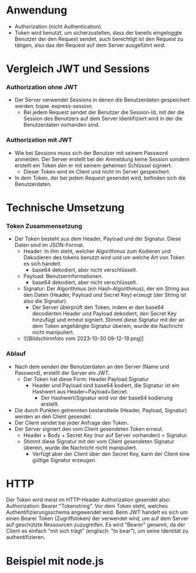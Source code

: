 # Anwendung
- Authorization (nicht Authentication).
- Token wird benutzt, um sicherzustellen, dass der bereits eingeloggte Benutzer der den Request sendet, auch berechtigt ist den Request zu tätigen, also das der Request auf dem Server ausgeführt wird.

# Vergleich JWT und Sessions
### Authorization ohne JWT
- Der Server verwendet Sessions in denen die Benutzerdaten gespeichert werden, bspw. express-session.
	- Bei jedem Request sendet der Benutzer die Session-Id, mit der die Session des Benutzers auf dem Server Identifiziert wird in der die Benutzerdaten vorhanden sind.

### Authorization mit JWT
- Wie bei Sessions muss sich der Benutzer mit seinem Password anmelden. Der Server erstellt bei der Anmeldung keine Session sondern erstellt ein Token den er mit seinem geheimen Schlüssel signiert.
	- Dieser Token wird im Client und nicht im Server gespeichert.
- In dem Token, der bei jedem Request gesendet wird, befinden sich die Benutzerdaten.

# Technische Umsetzung

### Token Zusammensetzung
- Der Token besteht aus dem Header, Payload und der Signatur. Diese Daten sind im JSON-Format.
	- Header: In ihm steht, welcher Algorithmus zum Kodieren und Dekodieren des tokens benutzt wird und um welche Art von Token es sich handelt.
		- base64 dekodiert, aber nicht verschlüsselt.
	- Payload: Benutzerinformationen.
		- base64 dekodiert, aber nicht verschlüsselt.
	- Signatur: Der Algorithmus (ein Hash-Algorithmus), der ein String aus den Daten (Header, Payload und Secret Key) erzeugt (der String ist also die Signatur).
		- Der Server überprüft den Token, indem er den base64 decodierten Header und Payload dekodiert, den Secret Key hinzufügt und erneut signiert. Stimmt diese Signatur mit der an dem Token angehängte Signatur überein, wurde die Nachricht nicht manipuliert.
	- ![[Bildschirmfoto vom 2023-10-30 09-12-19.png]]

### Ablauf 
- Nach dem senden der Benutzerdaten an den Server (Name und Password), erstellt der Server ein JWT.
	- Der Token hat diese Form: Header.Payload.Signatur
		- Header und Payload sind base64 kodiert, die Signatur ist ein Hashwert aus Header+Payload+Secret.
			- Der Hashwert/Signatur wird vor der base64 kodierung erstellt.
- Die durch Punkten getrennten bestandteile (Header, Payload, Signatur) werden an den Client gesendet.
- Der Client sendet bei jeder Anfrage den Token.
- Der Server signiert den vom Client gesendeten Token erneut.
	- Header + Body + Secret Key (nur auf Server vorhanden) = Signatur.
	- Stimmt diese Signatur mit der vom Client gesendeten  Signatur überein, wurde die Nachricht nicht manipuliert.
		- Verfügt aber der Client über den Secret Key, kann der Client eine gültige Signatur erzeugen.

# HTTP
Der Token wird meist im HTTP-Header Authorization gesendet 
also: Authorization: Bearer "Tokenstring".
Vor dem Token steht, welches Authentifizierungsschema angewendet wird. Beim JWT handelt es sich um einen Bearer Token (Zugriffstoken) der verwendet wird, um auf dem Server auf geschützte Ressourcen zuzugreifen.
Es wird "Bearer" genannt, da der Client es einfach "mit sich trägt" (englisch: "to bear"), um seine Identität zu authentifizieren.

# Beispiel mit node.js
